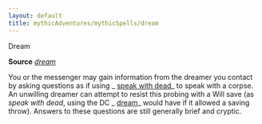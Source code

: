 ```yaml
---
layout: default
title: mythicAdventures/mythicSpells/dream
---
```

Dream

**Source** [_dream_](spells/dream#_dream)

You or the messenger may gain information from the dreamer you contact by asking questions as if using _ [speak with dead](spells/speakWithDead#_speak-with-dead)_ to speak with a corpse. An unwilling dreamer can attempt to resist this probing with a Will save (as _speak with dead_, using the DC _ [dream](spells/dream#_dream)_ would have if it allowed a saving throw). Answers to these questions are still generally brief and cryptic.

